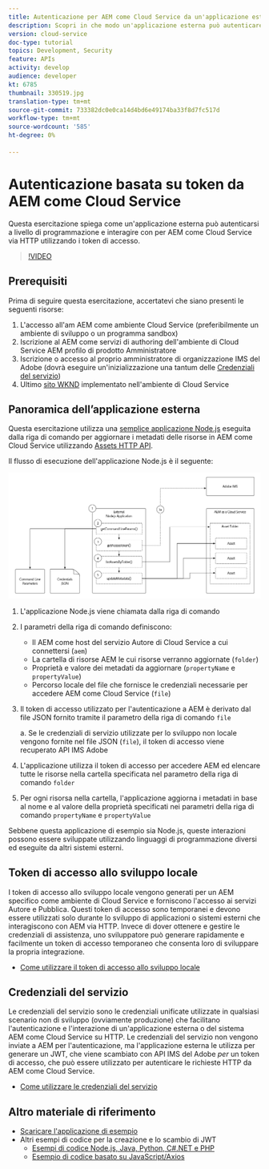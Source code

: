 ```yaml
---
title: Autenticazione per AEM come Cloud Service da un'applicazione esterna
description: Scopri in che modo un'applicazione esterna può autenticare e interagire in modo programmatico con AEM come Cloud Service via HTTP utilizzando i Token di accesso allo sviluppo locale e le credenziali del servizio.
version: cloud-service
doc-type: tutorial
topics: Development, Security
feature: APIs
activity: develop
audience: developer
kt: 6785
thumbnail: 330519.jpg
translation-type: tm+mt
source-git-commit: 733382dc0e0ca14d4bd6e49174ba33f8d7fc517d
workflow-type: tm+mt
source-wordcount: '585'
ht-degree: 0%

---
```



# Autenticazione basata su token da AEM come Cloud Service

Questa esercitazione spiega come un&#39;applicazione esterna può autenticarsi a livello di programmazione e interagire con per AEM come Cloud Service via HTTP utilizzando i token di accesso.

>[!VIDEO](https://video.tv.adobe.com/v/330519/?quality=12&learn=on)

## Prerequisiti

Prima di seguire questa esercitazione, accertatevi che siano presenti le seguenti risorse:

1. L&#39;accesso all&#39;am AEM come ambiente Cloud Service (preferibilmente un ambiente di sviluppo o un programma sandbox)
1. Iscrizione al AEM come servizi di authoring dell&#39;ambiente di Cloud Service AEM profilo di prodotto Amministratore
1. Iscrizione o accesso al proprio amministratore di organizzazione IMS del Adobe  (dovrà eseguire un&#39;inizializzazione una tantum delle [Credenziali del servizio](./service-credentials.md))
1. Ultimo [sito WKND](https://github.com/adobe/aem-guides-wknd) implementato nell&#39;ambiente di Cloud Service

## Panoramica dell’applicazione esterna

Questa esercitazione utilizza una [semplice applicazione Node.js](./assets/aem-guides_token-authentication-external-application.zip) eseguita dalla riga di comando per aggiornare i metadati delle risorse in AEM come Cloud Service utilizzando [Assets HTTP API](https://experienceleague.adobe.com/docs/experience-manager-cloud-service/assets/admin/mac-api-assets.html).

Il flusso di esecuzione dell&#39;applicazione Node.js è il seguente:

![Applicazione esterna](./assets/overview/external-application.png)

1. L&#39;applicazione Node.js viene chiamata dalla riga di comando
1. I parametri della riga di comando definiscono:
   + Il AEM come host del servizio Autore di Cloud Service a cui connettersi (`aem`)
   + La cartella di risorse AEM le cui risorse verranno aggiornate (`folder`)
   + Proprietà e valore dei metadati da aggiornare (`propertyName` e `propertyValue`)
   + Percorso locale del file che fornisce le credenziali necessarie per accedere AEM come Cloud Service (`file`)
1. Il token di accesso utilizzato per l&#39;autenticazione a AEM è derivato dal file JSON fornito tramite il parametro della riga di comando `file`

   a. Se le credenziali di servizio utilizzate per lo sviluppo non locale vengono fornite nel file JSON (`file`), il token di accesso viene recuperato  API IMS Adobe
1. L&#39;applicazione utilizza il token di accesso per accedere AEM ed elencare tutte le risorse nella cartella specificata nel parametro della riga di comando `folder`
1. Per ogni risorsa nella cartella, l&#39;applicazione aggiorna i metadati in base al nome e al valore della proprietà specificati nei parametri della riga di comando `propertyName` e `propertyValue`

Sebbene questa applicazione di esempio sia Node.js, queste interazioni possono essere sviluppate utilizzando linguaggi di programmazione diversi ed eseguite da altri sistemi esterni.

## Token di accesso allo sviluppo locale

I token di accesso allo sviluppo locale vengono generati per un AEM specifico come ambiente di Cloud Service e forniscono l&#39;accesso ai servizi Autore e Pubblica.  Questi token di accesso sono temporanei e devono essere utilizzati solo durante lo sviluppo di applicazioni o sistemi esterni che interagiscono con AEM via HTTP. Invece di dover ottenere e gestire le credenziali di assistenza, uno sviluppatore può generare rapidamente e facilmente un token di accesso temporaneo che consenta loro di sviluppare la propria integrazione.

+ [Come utilizzare il token di accesso allo sviluppo locale](./local-development-access-token.md)

## Credenziali del servizio

Le credenziali del servizio sono le credenziali unificate utilizzate in qualsiasi scenario non di sviluppo (ovviamente produzione) che facilitano l&#39;autenticazione e l&#39;interazione di un&#39;applicazione esterna o del sistema AEM come Cloud Service su HTTP. Le credenziali del servizio non vengono inviate a AEM per l&#39;autenticazione, ma l&#39;applicazione esterna le utilizza per generare un JWT, che viene scambiato con  API IMS del Adobe _per_ un token di accesso, che può essere utilizzato per autenticare le richieste HTTP da AEM come Cloud Service.

+ [Come utilizzare le credenziali del servizio](./service-credentials.md)

## Altro materiale di riferimento

+ [Scaricare l&#39;applicazione di esempio](./assets/aem-guides_token-authentication-external-application.zip)
+ Altri esempi di codice per la creazione e lo scambio di JWT
   + [Esempi di codice Node.js, Java, Python, C#.NET e PHP](https://www.adobe.io/authentication/auth-methods.html#!AdobeDocs/adobeio-auth/master/JWT/samples/samples.md)
   + [Esempio di codice basato su JavaScript/Axios](https://github.com/adobe/aemcs-api-client-lib)
